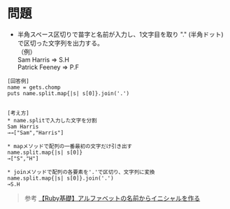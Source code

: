 # 問題  
* 半角スペース区切りで苗字と名前が入力し、1文字目を取り "." (半角ドット)で区切った文字列を出力する。  
（例）<br>Sam Harris => S.H<br>Patrick Feeney => P.F  
```
[回答例]
name = gets.chomp
puts name.split.map{|s| s[0]}.join('.')


[考え方]
* name.splitで入力した文字を分割
Sam Harris 
→→["Sam","Harris"]

* mapメソッドで配列の一番最初の文字だけ引き出す
name.split.map{|s| s[0]}
→["S","H"]

* joinメソッドで配列の各要素を'.'で区切り、文字列に変換
name.split.map{|s| s[0]}.join('.')
→S.H
```




> 参考
[【Ruby基礎】アルファベットの名前からイニシャルを作る](https://qiita.com/_ayk_study/items/da0be72d40e871c41b71)
